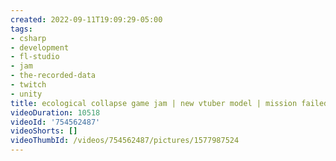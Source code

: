 ```yaml
---
created: 2022-09-11T19:09:29-05:00
tags:
- csharp
- development
- fl-studio
- jam
- the-recorded-data
- twitch
- unity
title: ecological collapse game jam | new vtuber model | mission failed | day 10
videoDuration: 10518
videoId: '754562487'
videoShorts: []
videoThumbId: /videos/754562487/pictures/1577987524
---
```

